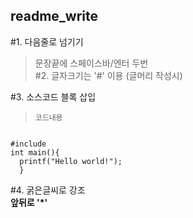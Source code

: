 ## readme_write

#1. 다음줄로 넘기기    
> 문장끝에 스페이스바/엔터 두번        
#2. 글자크기는 '#' 이용 (글머리 작성시)  
>
#3. 소스코드 블록 삽입 
><pre><code>코드내용</code></pre>        
<pre><code>
#include<stdio.h>
int main(){
  printf("Hello world!");
  }
</code></pre>     
  
#4. 굵은글씨로 강조      
**앞뒤로 '*'**     
